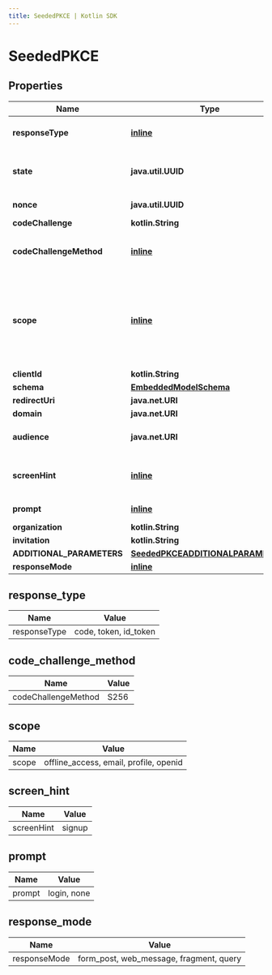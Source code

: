 ```yaml
---
title: SeededPKCE | Kotlin SDK
---
```




# SeededPKCE

## Properties
Name | Type | Description | Notes
------------ | ------------- | ------------- | -------------
**responseType** | [**inline**](#response_type) | Indicates to Auth0 which OAuth 2.0 Flow you want to perform. Use code for Authorization Code Grant (PKCE) Flow. | 
**state** | **java.util.UUID** | An opaque value the clients adds to the initial request that Auth0 includes when redirecting the back to the client. This value must be used by the client to prevent CSRF attacks. | 
**nonce** | **java.util.UUID** | A local key that is held as the comparator to state, thus they should be the same. | 
**codeChallenge** | **kotlin.String** | Generated challenge from the code_verifier. | 
**codeChallengeMethod** | [**inline**](#code_challenge_method) | Method used to generate the challenge. The PKCE spec defines two methods, S256 and plain, however, Auth0 supports only S256 since the latter is discouraged. | 
**scope** | [**inline**](#scope) | The scopes which you want to request authorization for. These must be separated by a space. You can request any of the standard OpenID Connect (OIDC) scopes about users, such as profile and email, custom claims that must conform to a namespaced format, or any scopes supported by the target API (for example, read:contacts). Include offline_access to get a Refresh Token. | 
**clientId** | **kotlin.String** | Your application&#39;s Client ID. | 
**schema** | [**EmbeddedModelSchema**](EmbeddedModelSchema) |  |  [optional]
**redirectUri** | **java.net.URI** | `http://localhost:8080/authentication/response` |  [optional]
**domain** | **java.net.URI** | `https://auth.pieces.services/authorize` |  [optional]
**audience** | **java.net.URI** | The unique identifier of the target API you want to access. i.e. `https://pieces.us.auth0.com`/api/v2/ |  [optional]
**screenHint** | [**inline**](#screen_hint) | Provides a hint to Auth0 as to what flow should be displayed. The default behavior is to show a login page but you can override this by passing &#39;signup&#39; to show the signup page instead. |  [optional]
**prompt** | [**inline**](#prompt) |  To initiate a silent authentication request, use prompt&#x3D;none (see Remarks for more info). |  [optional]
**organization** | **kotlin.String** |  |  [optional]
**invitation** | **kotlin.String** |  |  [optional]
**ADDITIONAL_PARAMETERS** | [**SeededPKCEADDITIONALPARAMETERS**](SeededPKCEADDITIONALPARAMETERS) |  |  [optional]
**responseMode** | [**inline**](#response_mode) |  |  [optional]


## response_type
Name | Value
---- | -----
responseType | code, token, id_token


## code_challenge_method
Name | Value
---- | -----
codeChallengeMethod | S256


## scope
Name | Value
---- | -----
scope | offline_access, email, profile, openid


## screen_hint
Name | Value
---- | -----
screenHint | signup


## prompt
Name | Value
---- | -----
prompt | login, none


## response_mode
Name | Value
---- | -----
responseMode | form_post, web_message, fragment, query




